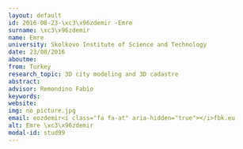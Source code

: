```yaml
---
layout: default 
id: 2016-08-23-\xc3\x96zdemir -Emre
surname: \xc3\x96zdemir 
name: Emre
university: Skolkovo Institute of Science and Technology
date: 23/08/2016
aboutme: 
from: Turkey
research_topic: 3D city modeling and 3D cadastre
abstract: 
advisor: Remondino Fabio
keywords: 
website: 
img: no_picture.jpg
email: eozdemir<i class="fa fa-at" aria-hidden="true"></i>fbk.eu
alt: Emre \xc3\x96zdemir 
modal-id: stud99
---
```

